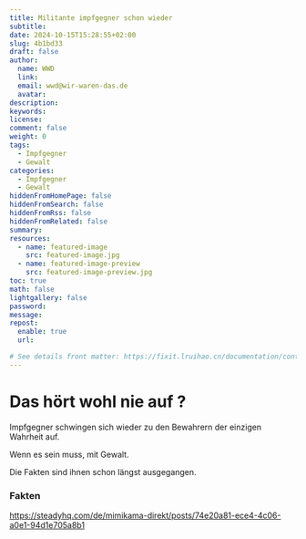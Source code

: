```yaml
---
title: Militante impfgegner schon wieder
subtitle:
date: 2024-10-15T15:28:55+02:00
slug: 4b1bd33
draft: false
author:
  name: WWD
  link: 
  email: wwd@wir-waren-das.de
  avatar:
description:
keywords:
license:
comment: false
weight: 0
tags:
  - Impfgegner
  - Gewalt
categories:
  - Impfgegner
  - Gewalt
hiddenFromHomePage: false
hiddenFromSearch: false
hiddenFromRss: false
hiddenFromRelated: false
summary:
resources:
  - name: featured-image
    src: featured-image.jpg
  - name: featured-image-preview
    src: featured-image-preview.jpg
toc: true
math: false
lightgallery: false
password:
message:
repost:
  enable: true
  url:

# See details front matter: https://fixit.lruihao.cn/documentation/content-management/introduction/#front-matter
---
```


<!--more-->
# Das hört wohl nie auf ?

Impfgegner schwingen sich wieder zu den Bewahrern der einzigen Wahrheit auf.

Wenn es sein muss, mit Gewalt.

Die Fakten sind ihnen schon längst ausgegangen.

### Fakten

https://steadyhq.com/de/mimikama-direkt/posts/74e20a81-ece4-4c06-a0e1-94d1e705a8b1
